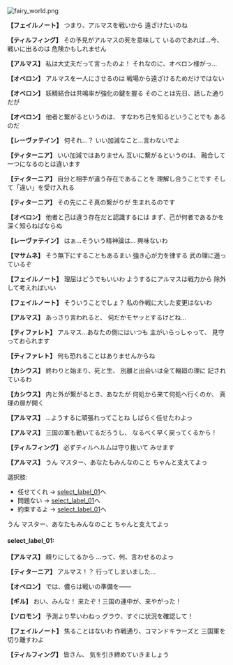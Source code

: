
![fairy_world.png](../images/backgrounds/fairy_world.png)

**【フェイルノート】**
つまり、アルマスを戦いから
遠ざけたいのね

**【ティルフィング】**
その予見がアルマスの死を意味して
いるのであれば…今、戦いに出るのは
危険かもしれません

**【アルマス】**
私は大丈夫だって言ったのよ！
それなのに、オベロン様がっ…

**【オベロン】**
アルマスを一人にさせるのは
戦場から遠ざけるためだけではない

**【オベロン】**
妖精結合は共鳴率が強化の鍵を握る
そのことは先日、話した通りだが

**【オベロン】**
他者と繋がるというのは、
すなわち己を知るということでも
あるのだ

**【レーヴァテイン】**
何それ…？
いい加減なこと…言わないでよ

**【ティターニア】**
いい加減ではありません
互いに繋がるというのは、
融合して一つになるのとは違います

**【ティターニア】**
自分と相手が違う存在であることを
理解し合うことです
そして「違い」を受け入れる

**【ティターニア】**
その先にこそ真の繋がりが
生まれるのです

**【オベロン】**
他者と己は違う存在だと認識するには
まず、己が何者であるかを
深く知らねばならぬ

**【レーヴァテイン】**
はぁ…そういう精神論は…
興味ないわ

**【マサムネ】**
そう無下にすることもあるまい
強き心が力を律する
武の理に適っているぞ

**【フェイルノート】**
理屈はどうでもいいわ
ようするにアルマスは戦力から
除外して考えればいい

**【フェイルノート】**
そういうことでしょ？
私の作戦に大した変更はないわ

**【アルマス】**
あっさり言われると、
何だかモヤッとするけどね…

**【ティファレト】**
アルマス…あなたの側にはいつも
主がいらっしゃって、
見守っておられます

**【ティファレト】**
何も恐れることはありませんからね

**【カシウス】**
終わりと始まり、死と生、
別離と出会いは全て輪廻の理に
記されているわ

**【カシウス】**
内と外が繋がるとき、あなたが
何処から来て何処へ行くのか、
真理の扉が開く

**【アルマス】**
…ようするに頑張れってことね
しばらく任せたわよっ

**【アルマス】**
三国の軍も動いてるだろうし、
なるべく早く戻ってくるから！

**【ティルフィング】**
必ずティルヘルムは守り抜いて
みせます

**【アルマス】**
うん
マスター、あなたもみんなのこと
ちゃんと支えてよっ

選択肢:
- 任せてくれ → [select_label_01](#select_label_01)へ
- 問題ない → [select_label_01](#select_label_01)へ
- 約束するよ → [select_label_01](#select_label_01)へ

うん
マスター、あなたもみんなのこと
ちゃんと支えてよっ

#### select_label_01:

**【アルマス】**
頼りにしてるから
…って、何、言わせるのよっ

**【ティターニア】**
アルマス！？
行ってしまいました…

**【オベロン】**
では、儂らは戦いの準備を――

**【ギル】**
おい、みんな！
来たぞ！三国の連中が、来やがった！

**【ソロモン】**
予測より早いわねっ
グラウ、すぐに状況を確認して！

**【フェイルノート】**
焦ることはないわ
作戦通り、コマンドキラーズと
三国軍を切り離すわよ

**【ティルフィング】**
皆さん、
気を引き締めていきましょう